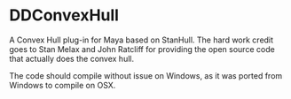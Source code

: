DDConvexHull
============

A Convex Hull plug-in for Maya based on StanHull.  The hard work credit goes to Stan Melax and John Ratcliff for providing the open source code that actually does the convex hull.

The code should compile without issue on Windows, as it was ported from Windows to compile on OSX.
